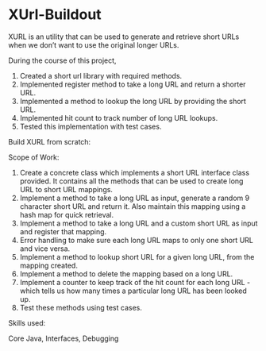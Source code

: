 # XUrl-Buildout

XURL is an utility that can be used to generate and retrieve short URLs when we don’t want to use the original longer URLs.

During the course of this project,
1. Created a short url library with required methods.
2. Implemented register method to take a long URL and return a shorter URL.
3. Implemented a method to lookup the long URL by providing the short URL.
4. Implemented hit count to track number of long URL lookups.
5. Tested this implementation with test cases.

Build XURL from scratch:

Scope of Work:
1. Create a concrete class which implements a short URL interface class provided. It contains all the methods that can be used to create long URL to short URL mappings.
2. Implement a method to take a long URL as input, generate a random 9 character short URL and return it. Also maintain this mapping using a hash map for quick retrieval.
3. Implement a method to take a long URL and a custom short URL as input and register that mapping. 
4. Error handling to make sure each long URL maps to only one short URL and vice versa.
5. Implement a method to lookup short URL for a given long URL, from the mapping created.
6. Implement a method to delete the mapping based on a long URL.
7. Implement a counter to keep track of the hit count for each long URL - which tells us how many times a particular long URL has been looked up.
8. Test these methods using test cases.

Skills used:

Core Java, Interfaces, Debugging
